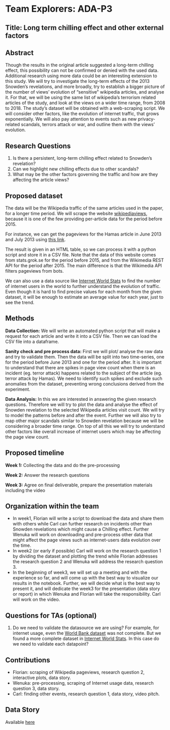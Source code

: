 # Team Explorers: ADA-P3

## Title: Long term chilling effect and other external factors

## Abstract
Though the results in the original article suggested a long-term chilling effect, this possibility can not be confirmed or denied with the used data. Additional research using more data could be an interesting extension to this study. We will try to investigate the long-term effects of the 2013 Snowden’s revelations, and more broadly, try to establish a bigger picture of the number of views’ evolution of “sensitive” wikipedia articles, and analyse it.
For that, we will be using the same list of wikipedia’s terrorism related articles of the study, and look at the views on a wider time range, from 2008 to 2018. The study’s dataset will be obtained with a web-scraping script.
We will consider other factors, like the evolution of internet traffic, that grows exponentially. We will also pay attention to events such as new privacy-related scandals, terrors attack or war, and outline them with the views’ evolution.

## Research Questions
1. Is there a persistent, long-term chilling effect related to Snowden’s revelation?
2. Can we highlight new chilling effects due to other scandals?
3. What may be the other factors governing the traffic and how are they affecting the article views?

## Proposed dataset
The data will be the Wikipedia traffic of the same articles used in the paper, for a longer time period. We will scrape the website [wikipediaviews](https://wikipediaviews.org), because it is one of the few providing per-article data for the period before 2015. 

For instance, we can get the pageviews for the Hamas article in June 2013 and July 2013 using [this link](https://wikipediaviews.org/displayviewsformultiplemonths.php?page=Hamas&months[0]=201306&months[1]=201307&language=en&drilldown=desktop).

The result is given in an HTML table, so we can process it with a python script and store it in a CSV file.
Note that the data of this website comes from stats.grok.se for the period before 2015, and from the Wikimedia REST API for the period after 2015. The main difference is that the Wikimedia API filters pageviews from bots. 

We can also use a data source like [Internet World Stats](https://www.internetworldstats.com/emarketing.htm) to find the number of internet users in the world to further understand the evolution of traffic. Even though it is hard to find precise values for each month from the given dataset, it will be enough to estimate an average value for each year, just to see the trend. 

## Methods
**Data Collection:** We will write an automated python script that will make a request for each article and write it into a CSV file. Then we can load the CSV file into a dataframe.

**Sanity check and pre process data:** First we will plot/ analyse the raw data and try to validate them. Then the data will be split into two time-series, one for the period before June 2013 and one for the period after. It is important to understand that there are spikes in page view count when there is an incident (eg. terror attack) happens related to the subject of the article (eg. terror attack by Hamas). We need to identify such spikes and exclude such anomalies from the dataset, preventing wrong conclusions derived from the experiment. 

**Data Analysis:** In this we are interested in answering the given research questions. Therefore we will try to plot the data and analyse the effect of Snowden revelation to the selected Wikipedia articles visit count. We will try to model the patterns before and after the event. Further we will also try to map other major scandals similar to Snowden revelation because we will be considering a broader time range. On top of all this we will try to understand other factors like overall increase of internet users which may be affecting the page view count.


## Proposed timeline
**Week 1:** Collecting the data and do the pre-processing

**Week 2:** Answer the research questions

**Week 3:** Agree on final deliverable, prepare the presentation materials including the video

## Organization within the team
- In week1,  Florian will write a script to download the data and share them with others while Carl can further research on incidents other than Snowden revelations which might cause a Chilling effect. Further Wenuka will work on downloading and pre-process other data that might affect the page views such as internet-users data evolution over the time.
- In week2 (or early if possible) Carl will work on the research question 1 by dividing the dataset and plotting the trend while Florian addresses the research question 2 and Wenuka will address the research question 3.
- In the beginning of week3, we will set up a meeting and with the experience so far, and will come up with the best way to visualize our results in the notebook. Further, we will decide what is the best way to present it, and will dedicate the week3 for the presentation (data story or report) in which Wenuka and Florian will take the responsibility. Carl will work on the video.


## Questions for TAs (optional)
1. Do we need to validate the datasource we are using? For example, for internet usage, even the [World Bank dataset](https://databank.worldbank.org/reports.aspx?source=2&series=IT.NET.USER.ZS) was not complete. But we found a more complete dataset in [Internet World Stats](https://www.internetworldstats.com/emarketing.htm ). In this case do we need to validate each datapoint?


## Contributions
- Florian: scraping of Wikipedia pageviews, research question 2, interactive plots, data story.
- Wenuka: pre-processing, scraping of Internet usage data, research question 3, data story.
- Carl: finding other events, research question 1, data story, video pitch.

## Data Story
Available [here](https://wenuka.github.io/chillingeffect/)

